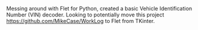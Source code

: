 Messing around with Flet for Python, created a basic Vehicle Identification Number (VIN) decoder.
Looking to potentially move this project https://github.com/MikeCase/WorkLog to Flet
from TKinter.